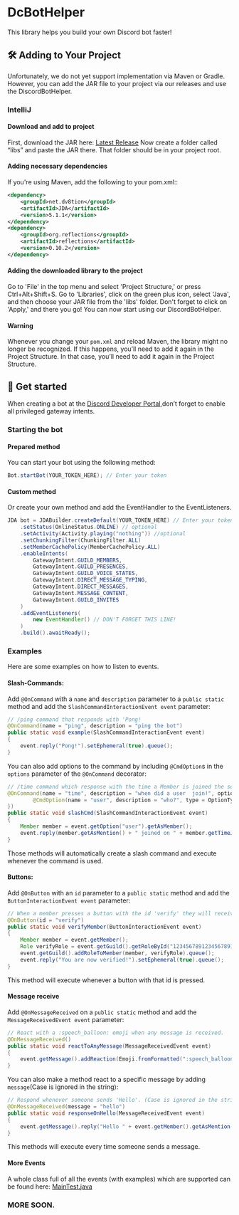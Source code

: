 # DcBotHelper
This library helps you build your own Discord bot faster!
## 🛠️ Adding to Your Project
Unfortunately, we do not yet support implementation via Maven or Gradle. However, you can add the JAR file to your project via our releases and use the DiscordBotHelper.
### IntelliJ
#### Download and add to project
First, download the JAR here: [Latest Release](https://github.com/lil-aleks/DcBotHelper/releases/latest)
Now create a folder called “libs” and paste the JAR there. That folder should be in your project root.
#### Adding necessary dependencies
If you're using Maven, add the following to your pom.xml::
```xml
<dependency>
    <groupId>net.dv8tion</groupId>
    <artifactId>JDA</artifactId>
    <version>5.1.1</version>
</dependency>
<dependency>
    <groupId>org.reflections</groupId>
    <artifactId>reflections</artifactId>
    <version>0.10.2</version>
</dependency>
```
#### Adding the downloaded library to the project
Go to 'File' in the top menu and select 'Project Structure,' or press Ctrl+Alt+Shift+S.
Go to 'Libraries', click on the green plus icon, select 'Java', and then choose your JAR file from the 'libs' folder.
Don't forget to click on 'Apply,' and there you go! You can now start using our DiscordBotHelper.
#### Warning
Whenever you change your `pom.xml` and reload Maven, the library might no longer be recognized. If this happens, you’ll need to add it again in the Project Structure. In that case, you’ll need to add it again in the Project Structure.
## 🚀 Get started
When creating a bot at the [Discord Developer Portal](https://discord.com/developers),don’t forget to enable all privileged gateway intents.

### Starting the bot
#### Prepared method
You can start your bot using the following method:
```java 
Bot.startBot(YOUR_TOKEN_HERE); // Enter your token
```
#### Custom method
Or create your own method and add the EventHandler to the EventListeners.
```java
JDA bot = JDABuilder.createDefault(YOUR_TOKEN_HERE) // Enter your token
    .setStatus(OnlineStatus.ONLINE) // optional
    .setActivity(Activity.playing("nothing")) //optional
    .setChunkingFilter(ChunkingFilter.ALL)
    .setMemberCachePolicy(MemberCachePolicy.ALL)
    .enableIntents(
        GatewayIntent.GUILD_MEMBERS,
        GatewayIntent.GUILD_PRESENCES,
        GatewayIntent.GUILD_VOICE_STATES,
        GatewayIntent.DIRECT_MESSAGE_TYPING,
        GatewayIntent.DIRECT_MESSAGES,
        GatewayIntent.MESSAGE_CONTENT,
        GatewayIntent.GUILD_INVITES
    )
    .addEventListeners(
        new EventHandler() // DON'T FORGET THIS LINE!
    )
    .build().awaitReady();
```
### Examples
Here are some examples on how to listen to events.
#### Slash-Commands:
Add `@OnCommand` with a `name` and `description` parameter to a `public static` method and add the `SlashCommandInteractionEvent event` parameter:
```java
// /ping command that responds with 'Pong!
@OnCommand(name = "ping", description = "ping the bot")
public static void example(SlashCommandInteractionEvent event)
{
    event.reply("Pong!").setEphemeral(true).queue();
}
```
You can also add options to the command by including `@CmdOption`s in the `options` parameter of the `@OnCommand` decorator:
```java
// /time command which response with the time a Member is joined the server!
@OnCommand(name = "time", description = "when did a user  join!", options = {
        @CmdOption(name = "user", description = "who?", type = OptionType.USER, required = true)
})
public static void slashCmd(SlashCommandInteractionEvent event)
{
    Member member = event.getOption("user").getAsMember();
    event.reply(member.getAsMention() + " joined on " + member.getTimeJoined()).setEphemeral(true).queue();
}
```
Those methods will automatically create a slash command and execute whenever the command is used.
#### Buttons:
Add `@OnButton` with an `id` parameter  to a `public static` method and add the `ButtonInteractionEvent event` parameter:
```java
// When a member presses a button with the id 'verify' they will receive a specific role on the server.
@OnButton(id = "verify")
public static void verifyMember(ButtonInteractionEvent event)
{
    Member member = event.getMember();
    Role verifyRole = event.getGuild().getRoleById("1234567891234567891");
    event.getGuild().addRoleToMember(member, verifyRole).queue();
    event.reply("You are now verified!").setEphemeral(true).queue();
}
```
This method will execute whenever a button with that id is pressed.
#### Message receive
Add `@OnMessageReceived` on a `public static` method and add the `MessageReceivedEvent event` parameter:
```java
// React with a :speech_balloon: emoji when any message is received.
@OnMessageReceived()
public static void reactToAnyMessage(MessageReceivedEvent event)
{
    event.getMessage().addReaction(Emoji.fromFormatted(":speech_balloon:")).queue();
}
```
You can also make a method react to a specific message by adding `message`(Case is ignored in the string):
```java
// Respond whenever someone sends 'Hello'. (Case is ignored in the string)
@OnMessageReceived(message = "hello")
public static void responseOnHello(MessageReceivedEvent event)
{
    event.getMessage().reply("Hello " + event.getMember().getAsMention()).queue();
}
```
This methods will execute every time someone sends a message.
#### More Events
A whole class full of all the events (with examples) which are supported can be found here: [MainTest.java](https://github.com/lil-aleks/DcBotHelper/blob/main/src/test/java/MainTest.java)
### MORE SOON.
